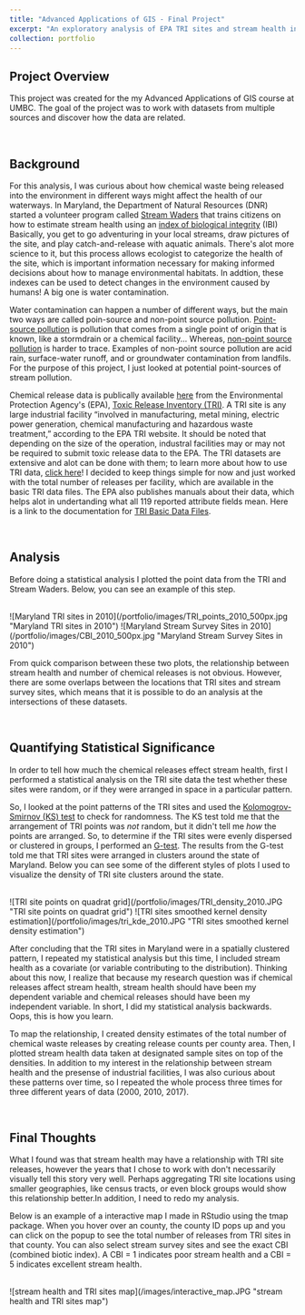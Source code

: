 ```yaml
---
title: "Advanced Applications of GIS - Final Project"
excerpt: "An exploratory analysis of EPA TRI sites and stream health in Maryland<br/><a href='https://klmoy.github.io/portfolio/ges486_finalproject/'><img src='/images/tri_kde_2010.JPG'></a>"
collection: portfolio
---
```


<h2>Project Overview</h2>
<p>This project was created for the my Advanced Applications of GIS course at UMBC. The goal of the project was to work with datasets from multiple sources and discover how the data are related.</p> 
<br>
<h2>Background</h2>
<p>For this analysis, I was curious about how chemical waste being released into the environment in different ways might affect the health of our waterways. In Maryland, the Department of Natural Resources (DNR) started a volunteer program called <a href='https://dnr.maryland.gov/streams/pages/streamwaders.aspx' target='_blank'>Stream Waders</a> that trains citizens on how to estimate stream health using an <a href='https://www.cbr.washington.edu/salmonweb/bibi/biomonitor.html' target='_blank'>index of biological integrity</a> (IBI) Basically, you get to go adventuring in your local streams, draw pictures of the site, and play catch-and-release with aquatic animals. There's alot more science to it, but this process allows ecologist to categorize the health of the site, which is important information necessary for making informed decisions about how to manage environmental habitats. In addtion, these indexes can be used to detect changes in the environment caused by humans! A big one is water contamination.</p>

<p>Water contamination can happen a number of different ways, but the main two ways are called poin-source and non-point source pollution. <a href='https://oceanservice.noaa.gov/education/tutorial_pollution/03pointsource.html' target='_blank'>Point-source pollution</a> is pollution that comes from a single point of origin that is known, like a stormdrain or a chemical facility... Whereas, <a href='https://19january2017snapshot.epa.gov/nps/what-nonpoint-source_.html](https://oceanservice.noaa.gov/education/tutorial_pollution/04nonpointsource.html' target='_blank'>non-point source pollution</a> is harder to trace. Examples of non-point source pollution are acid rain, surface-water runoff, and or groundwater contamination from landfils. For the purpose of this project, I just looked at potential point-sources of stream pollution.</p> 

<p>Chemical release data is publically available <a href='https://www.epa.gov/toxics-release-inventory-tri-program/tri-basic-data-files-calendar-years-1987-present' target='_blank'>here</a> from the Environmental Protection Agency's (EPA), <a href='https://youtu.be/Fqjh6t6Hx6s' target='_blank'>Toxic Release Inventory (TRI)</a>. A TRI site is any large industrial facility “involved in manufacturing, metal mining, electric power generation, chemical manufacturing and hazardous waste treatment,” according to the EPA TRI website. It should be noted that depending on the size of the operation, industral facilities may or may not be required to submit toxic release data to the EPA. The TRI datasets are extensive and alot can be done with them; to learn more about how to use TRI data, <a href='https://www.epa.gov/toxics-release-inventory-tri-program/tri-data-action' target='_blank'>click here</a>! I decided to keep things simple for now and just worked with the total number of releases per facility, which are available in the basic TRI data files. The EPA also publishes manuals about their data, which helps alot in undertanding what all 119 reported attribute fields mean. Here is a link to the documentation for <a href='https://www.epa.gov/system/files/documents/2022-10/TRI_Basic_Data_File_Documentation_RY2021_102522.pdf' target='_blank'>TRI Basic Data Files</a>.</p>
<br>
<h2>Analysis</h2>
<p>Before doing a statistical analysis I plotted the point data from the TRI and Stream Waders. Below, you can see an example of this step.</p>
<br>
![Maryland TRI sites in 2010](/portfolio/images/TRI_points_2010_500px.jpg "Maryland TRI sites in 2010") ![Maryland Stream Survey Sites in 2010](/portfolio/images/CBI_2010_500px.jpg "Maryland Stream Survey Sites in 2010")
<br>
<p>From quick comparison between these two plots, the relationship between stream health and number of chemical releases is not obvious. However, there are some overlaps between the locations that TRI sites and stream survey sites, which means that it is possible to do an analysis at the intersections of these datasets.</p>
<br>
<h2>Quantifying Statistical Significance</h2>  
<p>In order to tell how much the chemical releases effect stream health, first I performed a statistical analysis on the TRI site data the test whether these sites were random, or if they were arranged in space in a particular pattern.</p>

<p>So, I looked at the point patterns of the TRI sites and used the <a href='https://en.wikipedia.org/wiki/Kolmogorov%E2%80%93Smirnov_test' target='_blank'>Kolomogrov-Smirnov (KS) test</a> to check for randomness. The KS test told me that the arrangement of TRI points was <i>not</i> random, but it didn't tell me <i>how</i> the points are arranged. So, to determine if the TRI sites were evenly dispersed or clustered in groups, I performed an <a href='https://en.wikipedia.org/wiki/G-test' target='_blank'>G-test</a>. The results from the G-test told me that TRI sites were arranged in clusters around the state of Maryland. Below you can see some of the different styles of plots I used to visualize the density of TRI site clusters around the state.</p>
<br>
![TRI site points on quadrat grid](/portfolio/images/TRI_density_2010.JPG "TRI site points on quadrat grid") ![TRI sites smoothed kernel density estimation](/portfolio/images/tri_kde_2010.JPG "TRI sites smoothed kernel density estimation")
<br>
<p>After concluding that the TRI sites in Maryland were in a spatially clustered pattern, I repeated my statistical analysis but this time, I included stream health as a covariate (or variable contributing to the distribution). Thinking about this now, I realize that because my research question was if chemical releases affect stream health, stream health should have been my dependent variable and chemical releases should have been my independent variable. In short, I did my statistical analysis backwards. Oops, this is how you learn.</p>

<p>To map the relationship, I created density estimates of the total number of chemical waste releases by creating release counts per county area. Then, I plotted stream health data taken at designated sample sites on top of the densities. In addition to my interest in the relationship between stream health and the presense of industrial facilities, I was also curious about these patterns over time, so I repeated the whole process three times for three different years of data (2000, 2010, 2017).</p>
<br> 
<h2>Final Thoughts</h2>
<p>What I found was that stream health may have a relationship with TRI site releases, however the years that I chose to work with don't necessarily visually tell this story very well. Perhaps aggregating TRI site locations using smaller geographies, like census tracts, or even block groups would show this relationship better.In addition, I need to redo my analysis.</p> 

<p>Below is an example of a interactive map I made in RStudio using the tmap package. When you hover over an county, the county ID pops up and you can click on the popup to see the total number of releases from TRI sites in that county. You can also select stream survey sites and see the exact CBI (combined biotic index). A CBI = 1 indicates poor stream health and a CBI = 5 indicates excellent stream health.</p>
<br>
![stream health and TRI sites map](/images/interactive_map.JPG "stream health and TRI sites map")


